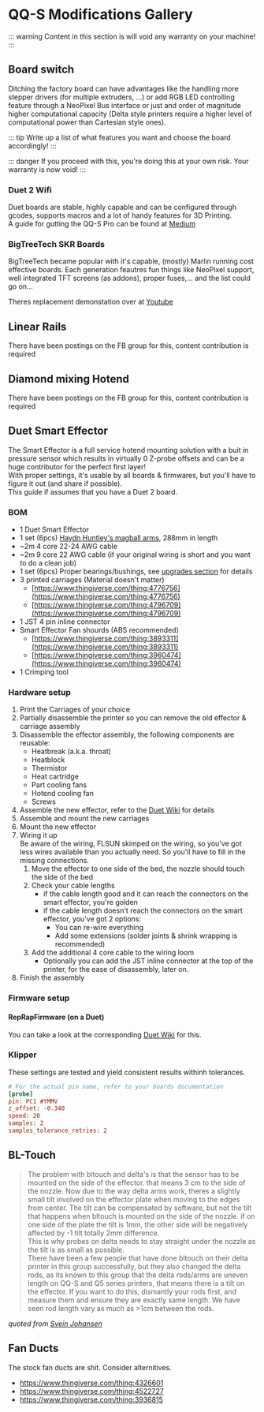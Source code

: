 # QQ-S Modifications Gallery

::: warning
Content in this section is will void any warranty on your machine!
:::

## Board switch

Ditching the factory board can have advantages like the handling more stepper drivers (for multiple extruders, ...) or add RGB LED controlling feature through a NeoPixel Bus interface or just and order of magnitude higher computational capacity (Delta style printers require a higher level of computational power than Cartesian style ones).

::: tip
Write up a list of what features you want and choose the board accordingly!
:::

::: danger
If you proceed with this, you're doing this at your own risk. Your warranty is now void!
:::

### Duet 2 Wifi <Badge text="challenging"/>

Duet boards are stable, highly capable and can be configured through gcodes, supports macros and a lot of handy features for 3D Printing.  
A guide for gutting the QQ-S Pro can be found at [Medium](https://meki.medium.com/flsun-qq-s-and-duet-2-wifi-91b9c5419668)

### BigTreeTech SKR Boards <Badge text="not so hard"/>

BigTreeTech became popular with it's capable, (mostly) Marlin running cost effective boards. Each generation feautres fun things like NeoPixel support, well integrated TFT screens (as addons), proper fuses,... and the list could go on...

Theres replacement demonstation over at [Youtube](https://www.youtube.com/watch?v=lo4q7uVZlwU&ab_channel=EEtransmit)

## Linear Rails

There have been postings on the FB group for this, content contribution is required

## Diamond mixing Hotend

There have been postings on the FB group for this, content contribution is required

## Duet Smart Effector

The Smart Effector is a full service hotend mounting solution with a buit in pressure sensor which results in virtually 0 Z-probe offsets and can be a huge contributor for the perfect first layer!  
With proper settings, it's usable by all boards & firmwares, but you'll have to figure it out (and share if possible).  
This guide if assumes that you have a Duet 2 board.

### BOM
 - 1 Duet Smart Effector
 - 1 set (6pcs) [Haydn Huntley's magball arms](https://www.magballarms.com/), 288mm in length
 - ~2m 4 core 22-24 AWG cable
 - ~2m 9 core 22 AWG cable (if your original wiring is short and you want to do a clean job)
 - 1 set (6pcs) Proper bearings/bushings, see [upgrades section](/guide/upgrades.md#from-bushings-to-bearings) for details
 - 3 printed carriages (Material doesn't matter)
   - [https://www.thingiverse.com/thing:4776756](https://www.thingiverse.com/thing:4776756)
   - [https://www.thingiverse.com/thing:4796709](https://www.thingiverse.com/thing:4796709)
 - 1 JST 4 pin inline connector <Badge text="recommended"/>
 - Smart Effector Fan shourds (ABS recommended)
   - [https://www.thingiverse.com/thing:3893311](https://www.thingiverse.com/thing:3893311)
   - [https://www.thingiverse.com/thing:3960474](https://www.thingiverse.com/thing:3960474)
 - 1 Crimping tool

### Hardware setup
 1. Print the Carriages of your choice
 2. Partially disassemble the printer so you can remove the old effector & carriage assembly
 3. Disassemble the effector assembly, the following components are reusable:
    - Heatbreak (a.k.a. throat)
    - Heatblock
    - Thermistor
    - Heat cartridge
    - Part cooling fans
    - Hotend cooling fan
    - Screws
 4. Assemble the new effector, refer to the [Duet Wiki](https://duet3d.dozuki.com/Wiki/Smart_effector_and_carriage_adapters_for_delta_printer#Section_Effector_and_hot_end) for details
 5. Assemble and mount the new carriages
 6. Mount the new effector
 7. Wiring it up  
   Be aware of the wiring, FLSUN skimped on the wiring, so you've got less wires available than you actually need. So you'll have to fill in the missing connections.
    1. Move the effector to one side of the bed, the nozzle should touch the side of the bed
    2. Check your cable lengths  
       - if the cable length good and it can reach the connectors on the smart effector, you're golden
       - if the cable length doesn't reach the connectors on the smart effector, you've got 2 options:
         - You can re-wire everything
         - Add some extensions (solder joints & shrink wrapping is recommended)
    3. Add the additional 4 core cable to the wiring loom
        * Optionally you can add the JST inline connector at the top of the printer, for the ease of disassembly, later on.
 8. Finish the assembly

### Firmware setup

#### RepRapFirmware (on a Duet)
You can take a look at the corresponding [Duet Wiki](https://duet3d.dozuki.com/Wiki/Smart_effector_and_carriage_adapters_for_delta_printer#Section_Commissioning) for this.

### Klipper
These settings are tested and yield consistent results withinh tolerances.

```cfg
# For the actual pin name, refer to your boards documentation
[probe]
pin: PC1 #YMMV
z_offset: -0.340
speed: 20
samples: 2
samples_tolerance_retries: 2
```

## BL-Touch

> The problem with bltouch and delta's is that the sensor has to be mounted on the side of the effector. that means 3 cm to the side of the nozzle. Now due to the way delta arms work, theres a slightly small tilt involved on the effector plate when moving to the edges from center. The tilt can be compensated by software, but not the tilt that happens when bltouch is mounted on the side of the nozzle. if on one side of the plate the tilt is 1mm, the other side will be negatively affected by -1 tilt totally 2mm difference.  
This is why probes on delta needs to stay straight under the nozzle as the tilt is as small as possible.  
There have been a few people that have done bltouch on their delta printer in this group successfully, but they also changed the delta rods, as its known to this group that the delta rods/arms are uneven length on QQ-S and Q5 series printers, that means there is a tilt on the effector. If you want to do this, dismantly your rods first, and measure them and ensure they are exactly same length. We have seen rod length vary as much as >1cm between the rods.

_quoted from [Svein Johansen](https://www.facebook.com/groups/120961628750040/permalink/923069171872611/?comment_id=923084911871037)_

## Fan Ducts <Badge text="very simple"/>

The stock fan ducts are shit. Consider alternitives.

- https://www.thingiverse.com/thing:4326601
- https://www.thingiverse.com/thing:4522727
- https://www.thingiverse.com/thing:3936815
